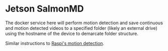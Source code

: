 # Jetson SalmonMD

The docker service here will perform motion detection and save continuous and
motion detected videos to a specified folder (likely an external drive) using
the hostname of the device to demarcate folder structure.

Similar instructions to [Raspi's motion detection](../../utils/pi/services).
